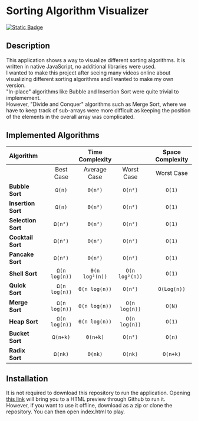 # Sorting Algorithm Visualizer

<a href="https://htmlpreview.github.io/?https://github.com/Chris-B33/sort-visualizer/blob/main/index.html"><img alt="Static Badge" src="https://img.shields.io/badge/Preview-Application"></a>

## Description

This application shows a way to visualize different sorting algorithms.
It is written in native JavaScript, no additional libraries were used.<br>
I wanted to make this project after seeing many videos online about visualizing different sorting algorithms and I wanted to make my own version.<br>
"In-place" algorithms like Bubble and Insertion Sort were quite trivial to implemement.<br>
However, "Divide and Conquer" algorithms such as Merge Sort, where we have to keep track of sub-arrays were more difficult as keeping the position of the elements in the overall array was complicated.

## Implemented Algorithms
| Algorithm | | | Time Complexity | | | Space Complexity |
| :--- | :---: | :---: | :---: | :---: | :---: | :---: |
| | | Best Case | Average Case | Worst Case | | Worst Case |
**Bubble Sort**      | | `Ω(n)` | `Θ(n²)` | `O(n²)` | | `O(1)` |
**Insertion Sort**   | | `Ω(n)` | `Θ(n²)` | `O(n²)` | | `O(1)` |
**Selection Sort**   | | `Ω(n²)` | `Θ(n²)` | `O(n²)` | | `O(1)` |
**Cocktail Sort**    | | `Ω(n²)` | `Θ(n²)` | `O(n²)` | | `O(1)` | 
**Pancake Sort**     | | `Ω(n²)` | `Θ(n²)` | `O(n²)` | | `O(1)` |
**Shell Sort**       | | `Ω(n log(n))` | `Θ(n log²(n))` | `O(n log²(n))` | | `O(1)` |
**Quick Sort**       | | `Ω(n log(n))` | `Θ(n log(n))` | `O(n²)` | | `O(Log(n))` |
**Merge Sort**       | | `Ω(n log(n))` | `Θ(n log(n))` | `O(n log(n))` | | `O(N)` |
**Heap Sort**        | | `Ω(n log(n))` | `Θ(n log(n))` | `O(n log(n))` | | `O(1)` 
**Bucket Sort**      | | `Ω(n+k)` | `Θ(n+k)` | `O(n²)` | | `O(n)` |
**Radix Sort**       | | `Ω(nk)` | `Θ(nk)` | `O(nk)` | | `O(n+k)` |


## Installation

It is not required to download this repository to run the application. 
Opening <a href="https://htmlpreview.github.io/?https://github.com/Chris-B33/sort-visualizer/blob/main/index.html">this link</a> will bring you to a HTML preview through Github to run it.
<br>
However, if you want to use it offline, download as a zip or clone the repository. You can then open index.html to play.
